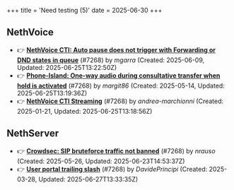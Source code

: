 +++
title = 'Need testing (5)'
date = 2025-06-30
+++

## NethVoice
- :point_right: **[NethVoice CTI: Auto pause does not trigger with Forwarding or DND states in queue](https://github.com/NethServer/dev/issues/7497)** (#7268) by *mgarra* (Created: 2025-06-09, Updated: 2025-06-25T13:22:50Z)
- :point_right: **[Phone-Island: One-way audio during consultative transfer when hold is activated](https://github.com/NethServer/dev/issues/7462)** (#7268) by *margit86* (Created: 2025-05-14, Updated: 2025-06-25T13:19:36Z)
- :point_right: **[NethVoice CTI Streaming](https://github.com/NethServer/dev/issues/7268)** (#7268) by *andrea-marchionni* (Created: 2025-01-21, Updated: 2025-06-25T13:18:56Z)

## NethServer
- :point_right: **[Crowdsec: SIP bruteforce traffic not banned](https://github.com/NethServer/dev/issues/7481)** (#7268) by *nrauso* (Created: 2025-05-26, Updated: 2025-06-23T14:53:37Z)
- :point_right: **[User portal trailing slash](https://github.com/NethServer/dev/issues/7367)** (#7268) by *DavidePrincipi* (Created: 2025-03-28, Updated: 2025-06-27T13:33:35Z)

